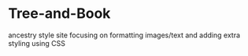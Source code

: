# Tree-and-Book
ancestry style site focusing on formatting images/text and adding extra styling using CSS
